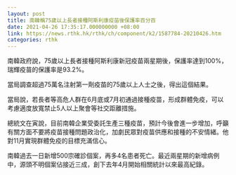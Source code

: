 ```yaml
---
layout: post
title: 南韓稱75歲以上長者接種阿斯利康疫苗後保護率百分百
date: 2021-04-26 17:35:17.000000000 +08:00
link: https://news.rthk.hk/rthk/ch/component/k2/1587784-20210426.htm
categories: rthk
---
```


南韓政府說，75歲以上長者接種阿斯利康新冠疫苗兩星期後，保護率達到100%，瑞輝疫苗的保護率是93.2%。

當局調查超過75萬名注射第一劑疫苗的75歲以上人士之後，得出這個結果。

當局說，若長者等高危人群在6月底或7月初通過接種疫苗，形成群體免疫，可以考慮適度放寬禁止5人以上聚會等社交距離措施。

總統文在寅說，目前南韓企業受委託生產三種疫苗，預計今後會進一步增加，呼籲有關方面不要將疫苗接種問題政治化，加劇民眾對疫苗供應和接種的不安情緒。他對11月實現群體免疫的目標充滿信心。

南韓過去一日新增500宗確診個案，再多4名患者死亡。最近兩星期的新增病例中，源頭不明個案佔接近三成，創下去年4月開始相關統計以來最高紀錄。

